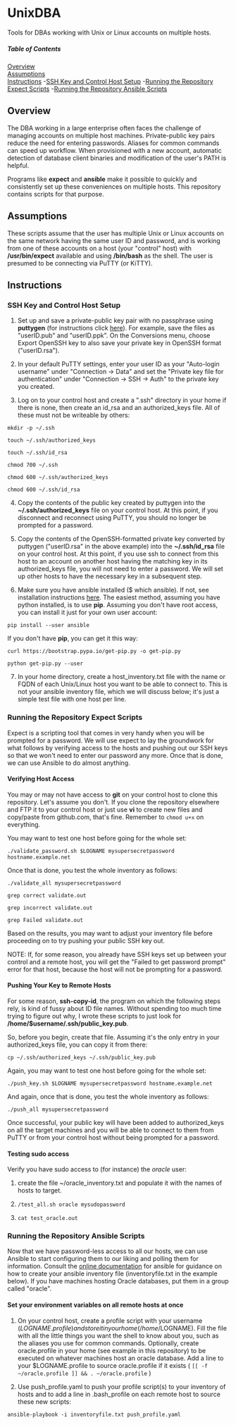 # UnixDBA
Tools for DBAs working with Unix or Linux accounts on multiple hosts.

##### Table of Contents  
[Overview](#Overview)  
[Assumptions](#Assumptions)  
[Instructions](#Instructions)
-[SSH Key and Control Host Setup](#SSH-Key-and-Control-Host-Setup)
-[Running the Repository Expect Scripts](#Running-the-Repository-Expect-Scripts)
-[Running the Repository Ansible Scripts](#Running-the-Repository-Ansible-Scripts)

## Overview
The DBA working in a large enterprise often faces the challenge of managing accounts on multiple host machines. Private-public key pairs reduce the need for entering passwords. Aliases for common commands can speed up workflow. When provisioned with a new account, automatic detection of database client binaries and modification of the user's PATH is helpful. 

Programs like **expect** and **ansible** make it possible to quickly and consistently set up these conveniences on multiple hosts. This repository contains scripts for that purpose.

## Assumptions
These scripts assume that the user has multiple Unix or Linux accounts on the same network having the same user ID and password, and is working from one of these accounts on a host (your "control" host) with **/usr/bin/expect** available and using **/bin/bash** as the shell. The user is presumed to be connecting via PuTTY (or KiTTY).

## Instructions
### SSH Key and Control Host Setup
1. Set up and save a private-public key pair with no passphrase using **puttygen** (for instructions click [here](https://docs.oracle.com/en/cloud/paas/event-hub-cloud/admin-guide/generate-ssh-key-pair-using-puttygen.html)). For example, save the files as "userID.pub" and "userID.ppk". On the Conversions menu, choose Export OpenSSH key to also save your private key in OpenSSH format ("userID.rsa").

2. In your default PuTTY settings, enter your user ID as your "Auto-login username" under "Connection -> Data" and set the "Private key file for authentication" under "Connection -> SSH -> Auth" to the private key you created. 

3. Log on to your control host and create a ".ssh" directory in your home if there is none, then create an id_rsa and an authorized_keys file. All of these must not be writeable by others:

`mkdir -p ~/.ssh`

`touch ~/.ssh/authorized_keys`

`touch ~/.ssh/id_rsa`

`chmod 700 ~/.ssh`

`chmod 600 ~/.ssh/authorized_keys`

`chmod 600 ~/.ssh/id_rsa`

4. Copy the contents of the public key created by puttygen into the **~/.ssh/authorized_keys** file on your control host. At this point, if you disconnect and reconnect using PuTTY, you should no longer be prompted for a password.

5. Copy the contents of the OpenSSH-formatted private key converted by puttygen ("userID.rsa" in the above example) into the **~/.ssh/id_rsa** file on your control host. At this point, if you use ssh to connect from this host to an account on another host having the matching key in its authorized_keys file, you will not need to enter a password. We will set up other hosts to have the necessary key in a subsequent step.

6. Make sure you have ansible installed ($ which ansible). If not, see installation instructions [here](https://docs.ansible.com/ansible/latest/installation_guide/intro_installation.html). The easiest method, assuming you have python installed, is to use **pip**. Assuming you don't have root access, you can install it just for your own user account:

`pip install --user ansible`

If you don't have **pip**, you can get it this way:

`curl https://bootstrap.pypa.io/get-pip.py -o get-pip.py`

`python get-pip.py --user`

7. In your home directory, create a host_inventory.txt file with the name or FQDN of each Unix/Linux host you want to be able to connect to. This is not your ansible inventory file, which we will discuss below; it's just a simple test file with one host per line.

### Running the Repository Expect Scripts
Expect is a scripting tool that comes in very handy when you will be prompted for a password. We will use expect to lay the groundwork for what follows by verifying access to the hosts and pushing out our SSH keys so that we won't need to enter our password any more. Once that is done, we can use Ansible to do almost anything.

#### Verifying Host Access
You may or may not have access to **git** on your control host to clone this repository. Let's assume you don't. If you clone the repository elsewhere and FTP it to your control host or just use **vi** to create new files and copy/paste from github.com, that's fine. Remember to `chmod u+x` on everything. 

You may want to test one host before going for the whole set:

`./validate_password.sh $LOGNAME mysupersecretpassword hostname.example.net`

Once that is done, you test the whole inventory as follows:

`./validate_all mysupersecretpassword`

`grep correct validate.out`

`grep incorrect validate.out`

`grep Failed validate.out`

Based on the results, you may want to adjust your inventory file before proceeding on to try pushing your public SSH key out.

NOTE: If, for some reason, you already have SSH keys set up between your control and a remote host, you will get the "Failed to get password prompt" error for that host, because the host will not be prompting for a password.


#### Pushing Your Key to Remote Hosts 
For some reason, **ssh-copy-id**, the program on which the following steps rely, is kind of fussy about ID file names. Without spending too much time trying to figure out why, I wrote these scripts to just look for **/home/$username/.ssh/public_key.pub**.

So, before you begin, create that file. Assuming it's the only entry in your authorized_keys file, you can copy it from there:

`cp ~/.ssh/authorized_keys ~/.ssh/public_key.pub`

Again, you may want to test one host before going for the whole set:

`./push_key.sh $LOGNAME mysupersecretpassword hostname.example.net`

And again, once that is done, you test the whole inventory as follows:

`./push_all mysupersecretpassword`

Once successful, your public key will have been added to authorized_keys on all the target machines and you will be able to connect to them from PuTTY or from your control host without being prompted for a password.

#### Testing sudo access

Verify you have sudo access to (for instance) the *oracle* user:

1. create the file ~/oracle_inventory.txt and populate it with the names of hosts to target.

2. `/test_all.sh oracle mysudopassword`

3. `cat test_oracle.out`

### Running the Repository Ansible Scripts
Now that we have password-less access to all our hosts, we can use Ansible to start configuring them to our liking and polling them for information. Consult the [online documentation](https://docs.ansible.com/ansible/latest/user_guide/intro_inventory.html#inventory-basics-formats-hosts-and-groups) for ansible for guidance on how to create your ansible inventory file (inventoryfile.txt in the example below). If you have machines hosting Oracle databases, put them in a group called "oracle".

#### Set your environment variables on all remote hosts at once
1. On your control host, create a profile script with your username ($LOGNAME.profile) and store it in your home (/home/$LOGNAME). Fill the file with all the little things you want the shell to know about you, such as the aliases you use for common commands. Optionally, create oracle.profile in your home (see example in this repository) to be executed on whatever machines host an oracle database. Add a line to your $LOGNAME.profile to source oracle.profile if it exists ( `[[ -f ~/oracle.profile ]] && . ~/oracle.profile` ) 

2. Use push_profile.yaml to push your profile script(s) to your inventory of hosts and to add a line in .bash_profile on each remote host to source these new scripts:

`ansible-playbook -i inventoryfile.txt push_profile.yaml`
